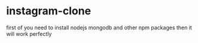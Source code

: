 # instagram-clone

first of you need to install nodejs mongodb and other npm packages 
then it will work perfectly
